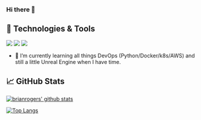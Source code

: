 ### Hi there 👋

## 🔧 Technologies & Tools
![](https://img.shields.io/badge/Code-JavaScript-informational?style=flat&logo=javascript&logoColor=white&color=2bbc8a)
![](https://img.shields.io/badge/Code-Java-informational?style=flat&logo=javascript&logoColor=white&color=2bbc8a)
![](https://img.shields.io/badge/Code-Csharp-informational?style=flat&logo=javascript&logoColor=white&color=2bbc8a)

- 🌱 I’m currently learning all things DevOps (Python/Docker/k8s/AWS) and still a little Unreal Engine when I have time.

## &#x1f4c8; GitHub Stats

[![brianrogers' github stats](https://github-readme-stats.vercel.app/api?username=brianrogers&show_icons=true&theme=vue)](https://github.com/anuraghazra/github-readme-stats)

[![Top Langs](https://github-readme-stats.vercel.app/api/top-langs/?username=brianrogers&layout=compact&hide=html,makefile&theme=vue)](https://github.com/anuraghazra/github-readme-stats)

<!--
**brianrogers/brianrogers** is a ✨ _special_ ✨ repository because its `README.md` (this file) appears on your GitHub profile.

Here are some ideas to get you started:

- 🔭 I’m currently working on ...

- 👯 I’m looking to collaborate on ...
- 🤔 I’m looking for help with ...
- 💬 Ask me about ...
- 📫 How to reach me: ...
- 😄 Pronouns: ...
- ⚡ Fun fact: ...
-->
